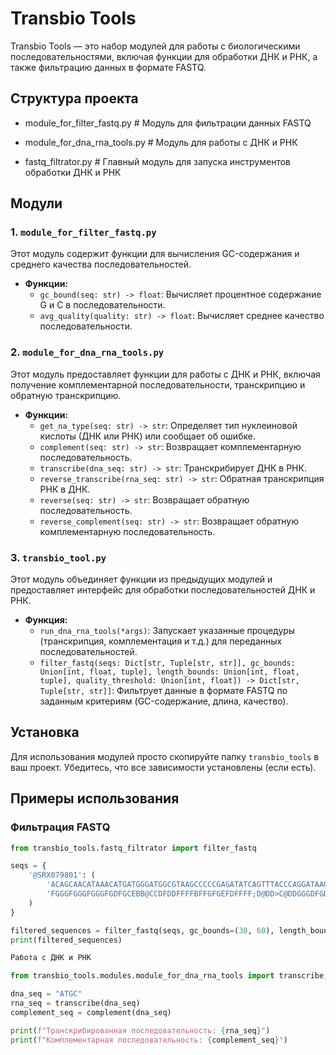 # Transbio Tools

Transbio Tools — это набор модулей для работы с биологическими последовательностями, включая функции для обработки ДНК и РНК, а также фильтрацию данных в формате FASTQ.

## Структура проекта

- module_for_filter_fastq.py         # Модуль для фильтрации данных FASTQ

- module_for_dna_rna_tools.py        # Модуль для работы с ДНК и РНК

- fastq_filtrator.py                 # Главный модуль для запуска инструментов обработки ДНК и РНК



## Модули

### 1. `module_for_filter_fastq.py`

Этот модуль содержит функции для вычисления GC-содержания и среднего качества последовательностей.

- **Функции:**
  - `gc_bound(seq: str) -> float`: Вычисляет процентное содержание G и C в последовательности.
  - `avg_quality(quality: str) -> float`: Вычисляет среднее качество последовательности.

### 2. `module_for_dna_rna_tools.py`

Этот модуль предоставляет функции для работы с ДНК и РНК, включая получение комплементарной последовательности, транскрипцию и обратную транскрипцию.

- **Функции:**
  - `get_na_type(seq: str) -> str`: Определяет тип нуклеиновой кислоты (ДНК или РНК) или сообщает об ошибке.
  - `complement(seq: str) -> str`: Возвращает комплементарную последовательность.
  - `transcribe(dna_seq: str) -> str`: Транскрибирует ДНК в РНК.
  - `reverse_transcribe(rna_seq: str) -> str`: Обратная транскрипция РНК в ДНК.
  - `reverse(seq: str) -> str`: Возвращает обратную последовательность.
  - `reverse_complement(seq: str) -> str`: Возвращает обратную комплементарную последовательность.

### 3. `transbio_tool.py`

Этот модуль объединяет функции из предыдущих модулей и предоставляет интерфейс для обработки последовательностей ДНК и РНК. 

- **Функция:**
  - `run_dna_rna_tools(*args)`: Запускает указанные процедуры (транскрипция, комплементация и т.д.) для переданных последовательностей.
  - `filter_fastq(seqs: Dict[str, Tuple[str, str]], gc_bounds: Union[int, float, tuple], length_bounds: Union[int, float, tuple], quality_threshold: Union[int, float]) -> Dict[str, Tuple[str, str]]`: Фильтрует данные в формате FASTQ по заданным критериям (GC-содержание, длина, качество).

## Установка

Для использования модулей просто скопируйте папку `transbio_tools` в ваш проект. Убедитесь, что все зависимости установлены (если есть).

## Примеры использования

### Фильтрация FASTQ

```python
from transbio_tools.fastq_filtrator import filter_fastq

seqs = {
    '@SRX079801': (
        'ACAGCAACATAAACATGATGGGATGGCGTAAGCCCCCGAGATATCAGTTTACCCAGGATAAGAGATTAAATTATGAGCAACATTATTAA',
        'FGGGFGGGFGGGFGDFGCEBB@CCDFDDFFFFBFFGFGEFDFFFF;D@DD>C@DDGGGDFGDGG?GFGFEGFGGEF@FDGGGFGFBGGD'
    )
}

filtered_sequences = filter_fastq(seqs, gc_bounds=(30, 60), length_bounds=(0, 100), quality_threshold=20)
print(filtered_sequences)

Работа с ДНК и РНК

from transbio_tools.modules.module_for_dna_rna_tools import transcribe, complement

dna_seq = "ATGC"
rna_seq = transcribe(dna_seq)
complement_seq = complement(dna_seq)

print(f"Транскрибированная последовательность: {rna_seq}")
print(f"Комплементарная последовательность: {complement_seq}")
